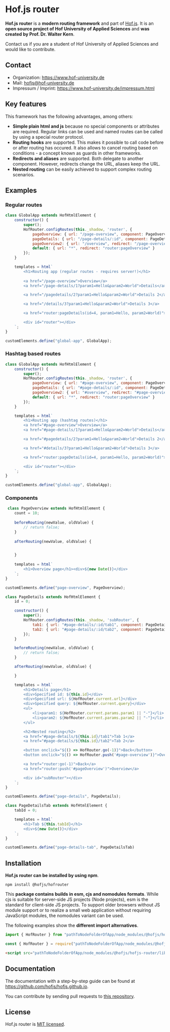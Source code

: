 # Hof.js router

**Hof.js router** is a **modern routing framework** and part of [Hof.js](https://github.com/hofjs/hof). It is an **open source project of Hof University of Applied Sciences** and **was created by Prof. Dr. Walter Kern**.

Contact us if you are a student of Hof University of Applied Sciences and would like to contribute.

## Contact
* Organization: https://www.hof-university.de
* Mail: hofjs@hof-university.de
* Impressum / Imprint: https://www.hof-university.de/impressum.html

## Key features
This framework has the following advantages, among others:
* **Simple plain html and js** because no special components or attributes are required. Regular links can be used and named routes can be called by using a special router protocol.
* **Routing hooks** are supported. This makes it possible to call code before or after routing has occured. It also allows to cancel routing based on conditions - a concept known as guards in other frameworks.
* **Redirects and aliases** are supported. Both delegate to another component. However, redirects change the URL, aliases keep the URL.
* **Nested routing** can be easily achieved to support complex routing scenarios.


## Examples

### Regular routes

```js
class GlobalApp extends HofHtmlElement {
    constructor() {
        super();
        HofRouter.configRoutes(this._shadow, 'router', {
            pageOverview: { url: "/page-overview", component: PageOverview },
            pageDetails: { url: "/page-details/:id", component: PageDetails, aliases: ["/pagedetails/:id", "/details/:id"] },
            pageOverview2: { url: "/overview", redirect: "/page-overview" },
            default: { url: "*", redirect: "router:pageOverview" }
        });
    }

    templates = html`
        <h1>Routing app (regular routes - requires server!)</h1>
            
        <a href="/page-overview">Overview</a>
        <a href="/page-details/1?param1=Hello&param2=World">Details</a>

        <a href="/pagedetails/2?param1=Hello&param2=World">Details 2</a>

        <a href="/details/3?param1=Hello&param2=World">Details 3</a>

        <a href="router:pageDetails(id=4, param1=Hello, param2=World)">Details 4</a>

        <div id="router"></div>
    `;
}

customElements.define("global-app", GlobalApp);
```

### Hashtag based routes

```js
class GlobalApp extends HofHtmlElement {
    constructor() {
        super();
        HofRouter.configRoutes(this._shadow, 'router', {
            pageOverview: { url: "#page-overview", component: PageOverview },
            pageDetails: { url: "#page-details/:id", component: PageDetails, aliases: ["#pagedetails/:id", "#details/:id"] },
            pageOverview2: { url: "#overview", redirect: "#page-overview" },
            default: { url: "*", redirect: "router:pageOverview" }
        });
    }

    templates = html`
        <h1>Routing app (hashtag routes)</h1>
        <a href="#page-overview">Overview</a>
        <a href="#page-details/1?param1=Hello&param2=World">Details</a>

        <a href="#pagedetails/2?param1=Hello&param2=World">Details 2</a>

        <a href="#details/3?param1=Hello&param2=World">Details 3</a>

        <a href="router:pageDetails(id=4, param1=Hello, param2=World)">Details 4</a>

        <div id="router"></div>
    `;
}

customElements.define("global-app", GlobalApp);
```

### Components

```js
 class PageOverview extends HofHtmlElement {
    count = 10;
    
    beforeRouting(newValue, oldValue) {
        // return false;
    }
    
    afterRouting(newValue, oldValue) {


    }
    
    templates = html`
        <h1>Overview page</h1><div>${new Date()}</div>
    `;
}

customElements.define("page-overview", PageOverview);

class PageDetails extends HofHtmlElement {
    id = 0;

    constructor() {
        super();
        HofRouter.configRoutes(this._shadow, 'subRouter', {
            tab1: { url: "#page-details/:id/tab1", component: PageDetailsTab, params: { tabId: 1 } },
            tab2: { url: "#page-details/:id/tab2", component: PageDetailsTab, params: { tabId: 2 } },
        });
    }

    beforeRouting(newValue, oldValue) {
        // return false;
    }

    afterRouting(newValue, oldValue) {

    }

    templates = html`
        <h1>Details page</h1>
        <div>Specified id: ${this.id}</div>
        <div>Specified url: ${HofRouter.current.url}</div>
        <div>Specified query: ${HofRouter.current.query}</div>
        <ul>
            <li>param1: ${HofRouter.current.params.param1 || "-"}</li>
            <li>param2: ${HofRouter.current.params.param2 || "-"}</li>
        </ul>

        <h2>Nested routing</h2>
        <a href="#page-details/${this.id}/tab1">Tab 1</a>
        <a href="#page-details/${this.id}/tab2">Tab 2</a>

        <button onclick="${() => HofRouter.go(-1)}">Back</button>
        <button onclick="${() => HofRouter.push('#page-overview')}">Overview</button>

        <a href="router:go(-1)">Back</a>
        <a href="router:push('#pageOverview')">Overview</a>

        <div id="subRouter"></div>
    `;
}

customElements.define("page-details", PageDetails);

class PageDetailsTab extends HofHtmlElement {
    tabId = 0;

    templates = html`
        <h1>Tab ${this.tabId}</h1>
        <div>${new Date()}</div>
    `;
}

customElements.define("page-details-tab", PageDetailsTab)
```

## Installation

**Hof.js router can be installed by using npm**.

```
npm install @hofjs/hofrouter
```

This **package contains builds in esm, cjs and nomodules formats**. While cjs is suitable for server-side JS projects (Node projects), esm is the standard for client-side JS projects. To support older browsers without JS module support or to realize a small web application without requiring JavaScript modules, the nomodules variant can be used.

The following examples show the **different import alternatives**.

```js
import { HofRouter } from "pathToNodeFolderOfApp/node_modules/@hofjs/hofjs-router/lib/esm/hofrouter";
```

```js
const { HofRouter } = require("pathToNodeFolderOfApp/node_modules/@hofjs/hofjs-router/lib/cjs/hofrouter");
```

```html
<script src="pathToNodeFolderOfApp/node_modules/@hofjs/hofjs-router/lib/nomodule/hofrouter.js"></script>
```

## Documentation

The documentation with a step-by-step guide can be found at https://github.com/hofjs/hofjs.github.io.

You can contribute by sending pull requests to [this repository](https://github.com/hofjs/hofrouter).


## License

Hof.js router is [MIT licensed](./LICENSE.md).